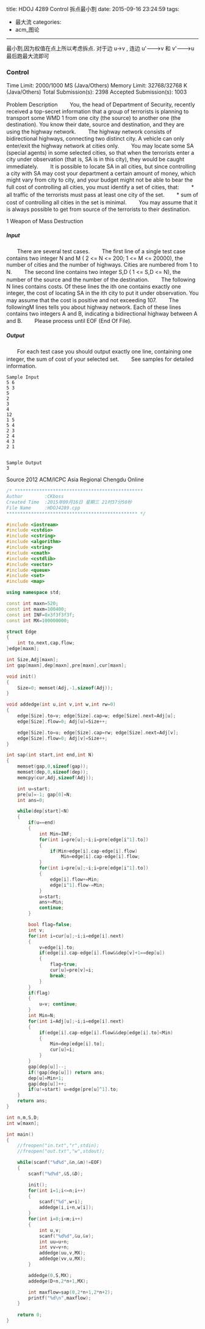 title: HDOJ 4289 Control 拆点最小割
date: 2015-09-16 23:24:59
tags:
- 最大流
categories:
- acm_图论
---

最小割,因为权值在点上所以考虑拆点.
对于边 u->v , 连边 u'--->v 和 v'--->u
最后跑最大流即可

### Control

Time Limit: 2000/1000 MS (Java/Others)    Memory Limit: 32768/32768 K (Java/Others)
Total Submission(s): 2398    Accepted Submission(s): 1003


Problem Description
　　You, the head of Department of Security, recently received a top-secret information that a group of terrorists is planning to transport some WMD 1 from one city (the source) to another one (the destination). You know their date, source and destination, and they are using the highway network.
　　The highway network consists of bidirectional highways, connecting two distinct city. A vehicle can only enter/exit the highway network at cities only.
　　You may locate some SA (special agents) in some selected cities, so that when the terrorists enter a city under observation (that is, SA is in this city), they would be caught immediately.
　　It is possible to locate SA in all cities, but since controlling a city with SA may cost your department a certain amount of money, which might vary from city to city, and your budget might not be able to bear the full cost of controlling all cities, you must identify a set of cities, that:
　　* all traffic of the terrorists must pass at least one city of the set.
　　* sum of cost of controlling all cities in the set is minimal.
　　You may assume that it is always possible to get from source of the terrorists to their destination.

1 Weapon of Mass Destruction
 

##### Input
　　There are several test cases.
　　The first line of a single test case contains two integer N and M ( 2 <= N <= 200; 1 <= M <= 20000), the number of cities and the number of highways. Cities are numbered from 1 to N.
　　The second line contains two integer S,D ( 1 <= S,D <= N), the number of the source and the number of the destination.
　　The following N lines contains costs. Of these lines the ith one contains exactly one integer, the cost of locating SA in the ith city to put it under observation. You may assume that the cost is positive and not exceeding 107.
　　The followingM lines tells you about highway network. Each of these lines contains two integers A and B, indicating a bidirectional highway between A and B.
　　Please process until EOF (End Of File).
 

##### Output
　　For each test case you should output exactly one line, containing one integer, the sum of cost of your selected set.
　　See samples for detailed information.

<!-- more -->

```
Sample Input
5 6
5 3
5
2
3
4
12
1 5
5 4
2 3
2 4
4 3
2 1


Sample Output
3
```

Source
2012 ACM/ICPC Asia Regional Chengdu Online

<!-- more -->

```cpp
/* ***********************************************
Author        :CKboss
Created Time  :2015年09月16日 星期三 21时37分50秒
File Name     :HDOJ4289.cpp
************************************************ */

#include <iostream>
#include <cstdio>
#include <cstring>
#include <algorithm>
#include <string>
#include <cmath>
#include <cstdlib>
#include <vector>
#include <queue>
#include <set>
#include <map>

using namespace std;

const int maxn=520;
const int maxm=100400;
const int INF=0x3f3f3f3f;
const int MX=100000000;

struct Edge
{
	int to,next,cap,flow;
}edge[maxm];

int Size,Adj[maxn];
int gap[maxn],dep[maxn],pre[maxn],cur[maxn];

void init()
{
	Size=0; memset(Adj,-1,sizeof(Adj));
}

void addedge(int u,int v,int w,int rw=0)
{
	edge[Size].to=v; edge[Size].cap=w; edge[Size].next=Adj[u];
	edge[Size].flow=0; Adj[u]=Size++;

	edge[Size].to=u; edge[Size].cap=rw; edge[Size].next=Adj[v];
	edge[Size].flow=0; Adj[v]=Size++;
}

int sap(int start,int end,int N)
{
	memset(gap,0,sizeof(gap));
	memset(dep,0,sizeof(dep));
	memcpy(cur,Adj,sizeof(Adj));

	int u=start;
	pre[u]=-1; gap[0]=N;
	int ans=0;

	while(dep[start]<N)
	{
		if(u==end)
		{
			int Min=INF;
			for(int i=pre[u];~i;i=pre[edge[i^1].to])
			{
				if(Min>edge[i].cap-edge[i].flow)
					Min=edge[i].cap-edge[i].flow;
			}
			for(int i=pre[u];~i;i=pre[edge[i^1].to])
			{
				edge[i].flow+=Min;
				edge[i^1].flow-=Min;
			}
			u=start;
			ans+=Min;
			continue;
		}

		bool flag=false;
		int v;
		for(int i=cur[u];~i;i=edge[i].next)
		{
			v=edge[i].to;
			if(edge[i].cap-edge[i].flow&&dep[v]+1==dep[u])
			{
				flag=true;
				cur[u]=pre[v]=i;
				break;
			}
		}
		if(flag)
		{
			u=v; continue;
		}
		int Min=N;
		for(int i=Adj[u];~i;i=edge[i].next)
		{
			if(edge[i].cap-edge[i].flow&&dep[edge[i].to]<Min)
			{
				Min=dep[edge[i].to];
				cur[u]=i;
			}
		}
		gap[dep[u]]--;
		if(!gap[dep[u]]) return ans;
		dep[u]=Min+1;
		gap[dep[u]]++;
		if(u!=start) u=edge[pre[u]^1].to;
	}
	return ans;
}

int n,m,S,D;
int w[maxn];

int main()
{
    //freopen("in.txt","r",stdin);
    //freopen("out.txt","w",stdout);

	while(scanf("%d%d",&n,&m)!=EOF)
	{
		scanf("%d%d",&S,&D);

		init();
		for(int i=1;i<=n;i++) 
		{
			scanf("%d",w+i);
			addedge(i,i+n,w[i]);
		}
		for(int i=0;i<m;i++)
		{
			int u,v;
			scanf("%d%d",&u,&v);
			int uu=u+n;
			int vv=v+n;
			addedge(uu,v,MX);
			addedge(vv,u,MX);
		}

		addedge(0,S,MX);
		addedge(D+n,2*n+1,MX);

		int maxflow=sap(0,2*n+1,2*n+2);
		printf("%d\n",maxflow);
	}
    
    return 0;
}

```
